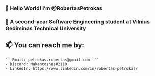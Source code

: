 ### 👋 Hello World! I’m @RobertasPetrokas ###

### 🌱 A second-year Software Engineering student at Vilnius Gediminas Technical University ###

## 📫 You can reach me by: ##
    ```Email: petrokas.robertas@gmail.com ```
    - Discord: Makantoshas#2110
    - LinkedIn: https://www.linkedin.com/in/robertas-petrokas/
  
